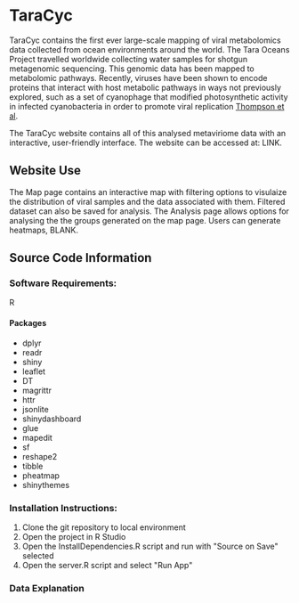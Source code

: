 # TaraCyc

TaraCyc contains the first ever large-scale mapping of viral metabolomics data collected from ocean environments around the world. The Tara Oceans Project travelled worldwide collecting water samples for shotgun metagenomic sequencing. This genomic data has been mapped to metabolomic pathways. Recently, viruses have been shown to encode proteins that interact with host metabolic pathways in ways not previously explored, such as a set of cyanophage that modified photosynthetic activity in infected cyanobacteria in order to promote viral replication [Thompson et al](http://www.pnas.org/content/pnas/108/39/E757.full.pdf).

The TaraCyc website contains all of this analysed metaviriome data with an interactive, user-friendly interface. The website can be accessed at: LINK.

## Website Use

The Map page contains an interactive map with filtering options to visulaize the distribution of viral samples and the data associated with them. Filtered dataset can also be saved for analysis. The Analysis page allows options for analysing the the groups generated on the map page. Users can generate heatmaps, BLANK.

## Source Code Information

### Software Requirements:

R

#### Packages

- dplyr
- readr
- shiny
- leaflet
- DT
- magrittr
- httr
- jsonlite
- shinydashboard
- glue
- mapedit
- sf
- reshape2
- tibble
- pheatmap
- shinythemes

### Installation Instructions:

1. Clone the git repository to local environment
2. Open the project in R Studio
3. Open the InstallDependencies.R script and run with "Source on Save" selected
4. Open the server.R script and select "Run App"

### Data Explanation
